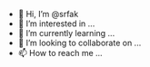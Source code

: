 - 👋 Hi, I’m @srfak
- 👀 I’m interested in ...
- 🌱 I’m currently learning ...
- 💞️ I’m looking to collaborate on ...
- 📫 How to reach me ...

<!---
srfak/srfak is a ✨ special ✨ repository because its `README.md` (this file) appears on your GitHub profile.
You can click the Preview link to take a look at your changes.
--->
